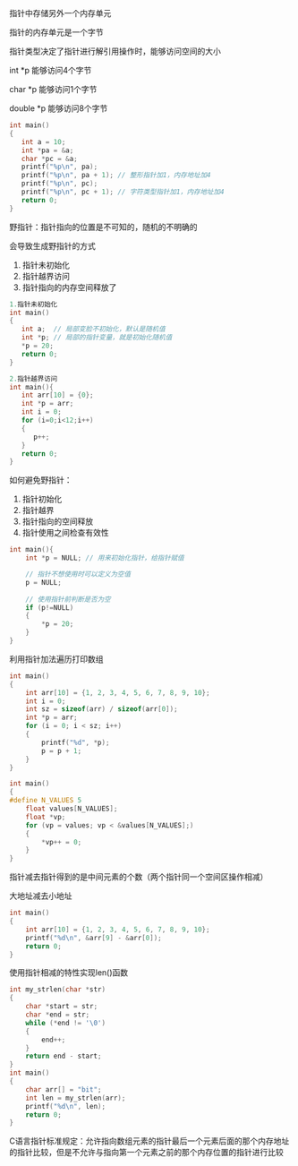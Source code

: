 指针中存储另外一个内存单元

指针的内存单元是一个字节

指针类型决定了指针进行解引用操作时，能够访问空间的大小

int *p  能够访问4个字节

char *p  能够访问1个字节

double *p  能够访问8个字节

```c
int main()
{
   int a = 10;
   int *pa = &a;
   char *pc = &a;
   printf("%p\n", pa);
   printf("%p\n", pa + 1); // 整形指针加1，内存地址加4
   printf("%p\n", pc);
   printf("%p\n", pc + 1); // 字符类型指针加1，内存地址加4
   return 0;
}
```

野指针：指针指向的位置是不可知的，随机的不明确的

会导致生成野指针的方式

1. 指针未初始化
2. 指针越界访问
3. 指针指向的内存空间释放了

```c
1.指针未初始化
int main()
{
   int a;  // 局部变脸不初始化，默认是随机值
   int *p; // 局部的指针变量，就是初始化随机值
   *p = 20;
   return 0;
}

2.指针越界访问
int main(){
   int arr[10] = {0};
   int *p = arr;
   int i = 0;
   for (i=0;i<12;i++)
   {
      p++;
   }
   return 0;
}
```

如何避免野指针：

1. 指针初始化
2. 指针越界
3. 指针指向的空间释放
4. 指针使用之间检查有效性

```c
int main(){
    int *p = NULL; // 用来初始化指针，给指针赋值

    // 指针不想使用时可以定义为空值
    p = NULL;
    
    // 使用指针前判断是否为空
    if (p!=NULL)
    {
        *p = 20;
    }
}
```

利用指针加法遍历打印数组

```c
int main()
{
    int arr[10] = {1, 2, 3, 4, 5, 6, 7, 8, 9, 10};
    int i = 0;
    int sz = sizeof(arr) / sizeof(arr[0]);
    int *p = arr;
    for (i = 0; i < sz; i++)
    {
        printf("%d", *p);
        p = p + 1;
    }
}
```

```c
int main()
{
#define N_VALUES 5
    float values[N_VALUES];
    float *vp;
    for (vp = values; vp < &values[N_VALUES];)
    {
        *vp++ = 0;
    }
}
```

指针减去指针得到的是中间元素的个数（两个指针同一个空间区操作相减）

大地址减去小地址

```c
int main()
{
    int arr[10] = {1, 2, 3, 4, 5, 6, 7, 8, 9, 10};
    printf("%d\n", &arr[9] - &arr[0]);
    return 0;
}
```

使用指针相减的特性实现len()函数

```c
int my_strlen(char *str)
{
    char *start = str;
    char *end = str;
    while (*end != '\0')
    {
        end++;
    }
    return end - start;
}
int main()
{
    char arr[] = "bit";
    int len = my_strlen(arr);
    printf("%d\n", len);
    return 0;
}
```

C语言指针标准规定：允许指向数组元素的指针最后一个元素后面的那个内存地址的指针比较，但是不允许与指向第一个元素之前的那个内存位置的指针进行比较